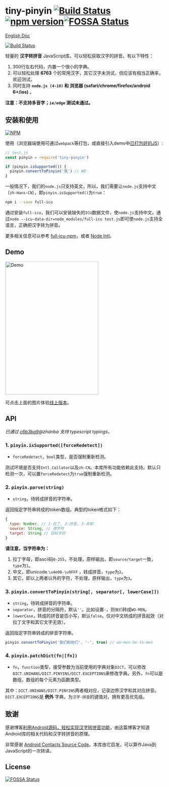 # tiny-pinyin [![Build Status](https://travis-ci.org/creeperyang/pinyin.svg?branch=master)](https://travis-ci.org/creeperyang/pinyin) [![npm version](https://badge.fury.io/js/tiny-pinyin.svg)](https://badge.fury.io/js/tiny-pinyin)[![FOSSA Status](https://app.fossa.io/api/projects/git%2Bgithub.com%2Fcreeperyang%2Fpinyin.svg?type=shield)](https://app.fossa.io/projects/git%2Bgithub.com%2Fcreeperyang%2Fpinyin?ref=badge_shield)

[English Doc](./README_EN.md)

[![Build Status](https://saucelabs.com/browser-matrix/creeperyang.svg)](https://saucelabs.com/beta/builds/8f2adabb0c47479fbcf50d1bbcdf8ecb)

轻量的 **汉字转拼音** JavaScript库。可以轻松获取汉字的拼音。有以下特性：

1. 300行左右代码，内置一个很小的字典。
2. 可以轻松处理 **6763** 个的常用汉字，其它汉字未测试，但应该有相当正确率，欢迎测试。
3. 同时支持 **`node.js (4-10)` 和 浏览器 (safari/chrome/firefox/android 6+/ios)** 。

**注意：不支持多音字；`ie/edge` 测试未通过。**

## 安装和使用

[![NPM](https://nodei.co/npm/tiny-pinyin.png?compact=true)](https://nodei.co/npm/tiny-pinyin/)

使用（浏览器端使用可通过`webpack`等打包，或直接引入demo中[已打包好的JS](https://creeperyang.github.io/pinyin/browser.js)）:

```js
// test.js
const pinyin = require('tiny-pinyin')

if (pinyin.isSupported()) {
  pinyin.convertToPinyin('我') // WO
}
```

一般情况下，我们的`node.js`只支持英文，所以，我们需要让`node.js`支持中文（`zh-Hans-CN`），即`pinyin.isSupported()`为`true`：

```bash
npm i --save full-icu
```

通过安装`full-icu`，我们可以安装缺失的`ICU`数据文件，使`node.js`支持中文。通过`node --icu-data-dir=node_modules/full-icu test.js`即可使`node.js`支持全语言，正确把汉字转为拼音。

更多相关信息可以参考 [full-icu-npm](https://github.com/unicode-org/full-icu-npm)，或者 [Node Intl](https://github.com/nodejs/node/wiki/Intl)。

## Demo

<a href="https://creeperyang.github.io/pinyin/">
<img src="https://cloud.githubusercontent.com/assets/8046480/25986097/a86896c2-3720-11e7-9bfe-17285f8005f0.png" width="295" height="421" alt="Demo" />
</a>

可点击上面的图片体验[线上版本](https://creeperyang.github.io/pinyin/)。

## API

*已通过 [c6b3ba9](https://github.com/creeperyang/pinyin/commit/c6b3ba9fcd66e0d1225ddbc95fc84c6fa75e664e)@zhanba 支持 typescript typings。*

### 1. `pinyin.isSupported([forceRedetect])`

- `forceRedetect`，`bool`类型，是否强制重新检测。

测试环境是否支持`Intl.Collator`以及`zh-CN`。本库所有功能依赖此支持。默认只检测一次，可以置`forceRedetect`为`true`强制重新检测。

### 2. `pinyin.parse(string)`

- `string`，待转成拼音的字符串。

返回指定字符串转成的token数组。典型的token格式如下：

```js
{
  type: Number, // 1-拉丁, 2-拼音, 3-未知
  source: String, // 源字符
  target: String // 目标字符
}
```

**请注意，当字符串为：**

1. 拉丁字母，即ascii码`0-255`，不处理，原样输出，即`source/target`一致，`type`为`1`。
2. 中文，即unicode `\u4e00-\u9FFF` ，转成拼音，`type`为`2`。
3. 其它，即以上两者以外的字符，不处理，原样输出，`type`为`3`。

### 3. `pinyin.convertToPinyin(string[, separator[, lowerCase]])`

- `string`，待转成拼音的字符串。
- `separator`，拼音的分隔符，默认`''`。比如设置`-`，则`我们`转成`WO-MEN`。
- `lowerCase`，转成的拼音是否小写，默认`false`。仅对中文转成的拼音起效（对拉丁文字和其它文字无效）。

返回指定字符串转成的拼音字符串。

```js
pinyin.convertToPinyin('我们和他们', '-', true) // wo-men-he-ta-men
```

### 4. `pinyin.patchDict(fn|[fn])`

- `fn`，`function`类型，接受参数为当前使用的字典对象`DICT`，可以修改`DICT.UNIHANS/DICT.PINYINS/DICT.EXCEPTIONS`来修改字典。另外，`fn`可以是数组，数组的每个元素为函数类型。

其中：`DICT.UNIHANS/DICT.PINYINS`两者相对应，记录边界汉字和其对应拼音。`DICT.EXCEPTIONS`是 **例外** 字典，为`汉字-拼音`的键值对，拥有更高优先级。

## 致谢

感谢博客[利用Android源码，轻松实现汉字转拼音功能](http://blog.coderclock.com/2017/04/04/android/2017-04-04/)，由这篇博客才知道Android库的相关代码和汉字转拼音的原理。

非常感谢 [Android Contacts Source Code](https://android.googlesource.com/platform/packages/providers/ContactsProvider/+/0c49720fb3d58e346739c2ccd56ed2b739249e07/src/com/android/providers/contacts/HanziToPinyin.java)。本库由它启发，可以算作Java到JavaScript的一次转译。


## License
[![FOSSA Status](https://app.fossa.io/api/projects/git%2Bgithub.com%2Fcreeperyang%2Fpinyin.svg?type=large)](https://app.fossa.io/projects/git%2Bgithub.com%2Fcreeperyang%2Fpinyin?ref=badge_large)

